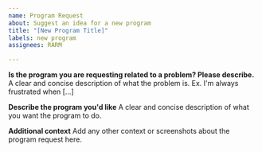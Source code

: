 ```yaml
---
name: Program Request
about: Suggest an idea for a new program
title: "[New Program Title]"
labels: new program
assignees: RARM

---
```


**Is the program you are requesting related to a problem? Please describe.**
A clear and concise description of what the problem is. Ex. I'm always frustrated when [...]

**Describe the program you'd like**
A clear and concise description of what you want the program to do.

**Additional context**
Add any other context or screenshots about the program request here.
